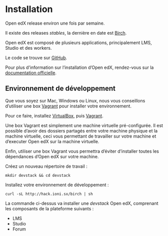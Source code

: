# Installation

Open edX release environ une fois par semaine.

Il existe des releases *stables*, la dernière en date est [Birch](http://edx.readthedocs.org/projects/edx-installing-configuring-and-running/en/latest/birch.html).

Open edX est composé de plusieurs applications, principalement LMS, Studio et des workers.

Le code se trouve sur [GitHub](https://github.com/edx/edx-platform).

Pour plus d’information sur l’installation d’Open edX, rendez-vous sur la [documentation officielle](http://edx.readthedocs.org/projects/edx-installing-configuring-and-running/en/latest/index.html).


## Environnement de développement

Que vous soyez sur Mac, Windows ou Linux, nous vous conseillons d’utiliser une box [Vagrant](https://www.vagrantup.com/) pour installer votre environnement.

Pour ce faire, installez [VirtualBox](https://www.virtualbox.org/wiki/Downloads), puis [Vagrant](https://www.vagrantup.com/downloads.html).

Une box Vagrant est simplement une machine virtuelle pré-configurée. Il est possible d’avoir des dossiers partagés entre votre machine physique et la machine virtuelle, ceci vous permettant de travailler sur votre machine et d’executer Open edX sur la machine virtuelle.

Enfin, utiliser une box Vagrant vous permettra d’éviter d’installer toutes les dépendances d’Open edX sur votre machine.


Créez un nouveau répertoire de travail :

```shell
mkdir devstack && cd devstack
```

Installez votre environnement de développement :

```shell
curl -sL http://hack.ioni.sx/birch | sh
```

La commande ci-dessus va installer une *devstack* Open edX, comprenant les composants de la plateforme suivants :

* LMS
* Studio
* Forum